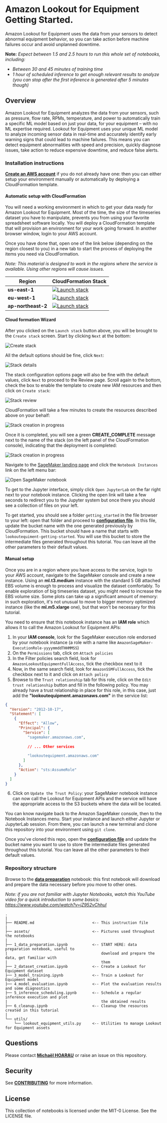# Amazon Lookout for Equipment Getting Started.
Amazon Lookout for Equipment uses the data from your sensors to detect abnormal equipment behavior, so you can take action before machine failures occur and avoid unplanned downtime.

**Note:** *Expect between 1.5 and 2.5 hours to run this whole set of notebooks, including:*
* *Between 30 and 45 minutes of training time*
* *1 hour of scheduled inference to get enough relevant results to analyze (you can stop after the first inference is generated after 5 minutes though)*

## Overview
Amazon Lookout for Equipment analyzes the data from your sensors, such as pressure, flow rate, RPMs, temperature, and power to automatically train a specific ML model based on just your data, for your equipment – with no ML expertise required. Lookout for Equipment uses your unique ML model to analyze incoming sensor data in real-time and accurately identify early warning signs that could lead to machine failures. This means you can detect equipment abnormalities with speed and precision, quickly diagnose issues, take action to reduce expensive downtime, and reduce false alerts.

### Installation instructions
[**Create an AWS account**](https://portal.aws.amazon.com/gp/aws/developer/registration/index.html) if you do not already have one: then you can either setup your environment manually or automatically by deploying a CloudFormation template.

#### Automatic setup with CloudFormation
You will need a working environment in which to get your data ready for Amazon Lookout for Equipment. Most of the time, the size of the timeseries dataset you have to manipulate, prevents you from using your favorite spreadsheet software locally. You will deploy a CloudFormation template that will provision an environment for your work going forward. In another browser window, login to your AWS account.

Once you have done that, open one of the link below (depending on the region closest to you) in a new tab to start the process of deploying the items you need via CloudFormation.

*Note: This material is designed to work in the regions where the service is available. Using other regions will cause issues.*

| Region | CloudFormation Stack |
| ---    | --- |
| **us-east-1** | [![Launch stack](https://s3.amazonaws.com/cloudformation-examples/cloudformation-launch-stack.png)](https://console.aws.amazon.com/cloudformation/home#/stacks/new?stackName=LookoutEquipmentGettingStarted&templateURL=https://lookoutforequipmentbucket-us-east-1.s3-us-east-1.amazonaws.com/cloud-formation-templates/lookout-equipment-getting-started.yaml) |
| **eu-west-1** | [![Launch stack](https://s3.amazonaws.com/cloudformation-examples/cloudformation-launch-stack.png)](https://console.aws.amazon.com/cloudformation/home#/stacks/new?stackName=LookoutEquipmentGettingStarted&templateURL=https://lookoutforequipmentbucket-eu-west-1.s3-eu-west-1.amazonaws.com/cloud-formation-templates/lookout-equipment-getting-started.yaml) |
| **ap-northeast-2** | [![Launch stack](https://s3.amazonaws.com/cloudformation-examples/cloudformation-launch-stack.png)](https://console.aws.amazon.com/cloudformation/home#/stacks/new?stackName=LookoutEquipmentGettingStarted&templateURL=https://lookoutforequipmentbucket-ap-northeast-2.s3-ap-northeast-2.amazonaws.com/cloud-formation-templates/lookout-equipment-getting-started.yaml) |

#### Cloud formation Wizard
After you clicked on the `Launch stack` button above, you will be brought to the `Create stack` screen. Start by clicking `Next` at the bottom:

![Create stack](assets/cf-stack-creation.png)

All the default options should be fine, click `Next`:

![Stack details](assets/cf-stack-details.png)

The stack configuration options page will also be fine with the default values, click `Next` to proceed to the Review page. Scroll again to the bottom, check the box to enable the template to create new IAM resources and then click on `Create stack`:

![Stack review](assets/cf-stack-review.png)

CloudFormation will take a few minutes to create the resources described above on your behalf:

![Stack creation in progress](assets/cf-stack-in-progress.png)

Once it is completed, you will see a green **CREATE_COMPLETE** message next to the name of the stack (on the left panel of the CloudFormation console), indicating that the deployment is completed:

![Stack creation in progress](assets/cf-deployment-complete.png)

Navigate to the [SageMaker landing page](https://console.aws.amazon.com/sagemaker/home) and click the `Notebook Instances` link on the left menu bar:

![Open SageMaker notebook](assets/cf-open-notebook.png)

To get to the Jupyter interface, simply click `Open JupyterLab` on the far right next to your notebook instance. Clicking the open link will take a few seconds to redirect you to the Jupyter system but once there you should see a collection of files on your left.

To get started, you should see a folder `getting_started` in the file browser to your left: open that folder and proceed to [**configuration file**](config.py). In this file, update the bucket name with the one generated previously by CloudFormation. This bucket should have a name that starts with `lookoutequiment-getting-started`. You will use this bucket to store the intermediate files generated throughout this tutorial. You can leave all the other parameters to their default values.

#### Manual setup
Once you are in a region where you have access to the service, login to your AWS account, navigate to the SageMaker console and create a new instance. Using an **ml.t3.medium** instance with the standard 5 GB attached EBS volume is enough to process and visualize the dataset comfortably. To enable exploration of big timeseries dataset, you might need to increase the EBS volume size. Some plots can take up a significant amount of memory: in such exploration, it's not unusual to move to bigger memory optimized instance (like the **ml.m5.xlarge** one), but that won't be necessary for this tutorial.

You need to ensure that this notebook instance has an **IAM role** which allows it to call the Amazon Lookout for Equipment APIs:

1. In your **IAM console**, look for the SageMaker execution role endorsed by your notebook instance (a role with a name like `AmazonSageMaker-ExecutionRole-yyyymmddTHHMMSS`)
2. On the `Permissions` tab, click on `Attach policies`
3. In the Filter policies search field, look for `AmazonLookoutEquipmentFullAccess`, tick the checkbox next to it
4. Now, in the same search field, look for `AmazonSSMFullAccess`, tick the checkbox next to it and click on `Attach policy`
5. Browse to the `Trust relationship` tab for this role, click on the `Edit trust relationship` button and fill in the following policy. You may already have a trust relationship in place for this role, in this case, just add the **"lookoutequipment.amazonaws.com"** in the service list:

```json
{
  "Version": "2012-10-17",
  "Statement": [
    {
      "Effect": "Allow",
      "Principal": {
        "Service": [
          "sagemaker.amazonaws.com",
            
          // ... Other services
            
          "lookoutequipment.amazonaws.com"
        ]
      },
      "Action": "sts:AssumeRole"
    }
  ]
}
```
6. Click on `Update the Trust Policy`: your SageMaker notebook instance can now call the Lookout for Equipment APIs and the service will have the appropriate access to the S3 buckets where the data will be located.

You can know navigate back to the Amazon SageMaker console, then to the Notebook Instances menu. Start your instance and launch either Jupyter or JupyterLab session. From there, you can launch a new terminal and clone this repository into your environment using `git clone`.

Once you've cloned this repo, open the [**configuration file**](config.py) and update the bucket name you want to use to store the intermediate files generated throughout this tutorial. You can leave all the other parameters to their default values.

### Repository structure
Browse to the [**data preparation**](1_data_preparation.ipynb) notebook: this first notebook will download and prepare the data necessary before you move to other ones.

*Note: if you are not familiar with Jupyter Notebooks, watch this YouTube video for a quick introduction to some basics: https://www.youtube.com/watch?v=jZ952vChhuI*

```
.
|
├── README.md                          <-- This instruction file
|
├── assets/                            <-- Pictures used throughout the notebooks
|
├── 1_data_preparation.ipynb           <-- START HERE: data preparation notebook, useful to
|                                          download and prepare the data, get familiar with
|                                          them
├── 2_dataset_creation.ipynb           <-- Create a Lookout for Equipment dataset
├── 3_model_training.ipynb             <-- Train a Lookout for Equipment model
├── 4_model_evaluation.ipynb           <-- Plot the evaluation results and some diagnostics
├── 5_inference_scheduling.ipynb       <-- Schedule a regular inference execution and plot
|                                          the obtained results
├── 6_cleanup.ipynb                    <-- Cleanup the resources created in this tutorial
|
└── utils/
    └── lookout_equipment_utils.py     <-- Utilities to manage Lookout for Equipment assets
```

## Questions

Please contact [**Michaël HOARAU**](mailto:michoara@amazon.fr) or raise an issue on this repository.

## Security

See [**CONTRIBUTING**](CONTRIBUTING.md#security-issue-notifications) for more information.

## License
This collection of notebooks is licensed under the MIT-0 License. See the LICENSE file.